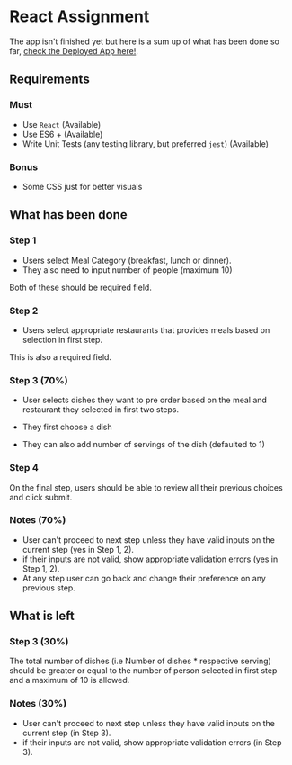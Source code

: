 # React Assignment

The app isn't finished yet but here is a sum up of what has been done so far, [check the Deployed App here!](http://Nourcode.github.io/react-food).

## Requirements

### Must

* Use `React` (Available)
* Use ES6 + (Available)
* Write Unit Tests (any testing library, but preferred `jest`) (Available)

### Bonus

* Some CSS just for better visuals

## What has been done

### Step 1

* Users select Meal Category (breakfast, lunch or dinner).
* They also need to input number of people (maximum 10)

Both of these should be required field.

### Step 2

* Users select appropriate restaurants that provides meals based on selection in first step.

This is also a required field.

### Step 3 (70%)

* User selects dishes they want to pre order based on the meal and restaurant they selected in first two steps.

* They first choose a dish
* They can also add number of servings of the dish (defaulted to 1)

### Step 4

On the final step, users should be able to review all their previous choices
and click submit.

### Notes (70%)

* User can't proceed to next step unless they have valid inputs on the current step (yes in Step 1, 2).
* if their inputs are not valid, show appropriate validation errors (yes in Step 1, 2).
* At any step user can go back and change their preference on any previous step.

## What is left

### Step 3 (30%)

The total number of dishes (i.e Number of dishes \* respective serving) should be greater or equal to the number of person selected in first step and a maximum of 10 is allowed.

### Notes (30%)

* User can't proceed to next step unless they have valid inputs on the current step (in Step 3).
* if their inputs are not valid, show appropriate validation errors (in Step 3).

